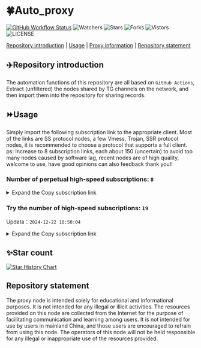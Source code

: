 # 🍀Auto_proxy
[![GitHub Workflow Status](https://img.shields.io/github/actions/workflow/status/PangTouY00/Auto_proxy/main.yml?branch=main)](https://github.com/PangTouY00/Auto_proxy/actions/workflows/main.yml?branch=main) 
![Watchers](https://img.shields.io/github/watchers/w1770946466/Auto_proxy) ![Stars](https://img.shields.io/github/stars/PangTouY00/Auto_proxy) ![Forks](https://img.shields.io/github/forks/w1770946466/Auto_proxy) ![Vistors](https://visitor-badge.laobi.icu/badge?page_id=PangTouY00.Auto_proxy) ![LICENSE](https://img.shields.io/badge/license-CC%20BY--SA%204.0-green.svg)

[Repository introduction](https://github.com/PangTouY00/Auto_proxy#Repositoryintroduction) | [Usage](https://github.com/PangTouY00/Auto_proxy#Usage) | [Proxy information](https://github.com/PangTouY00/Auto_proxy#Proxyinformation) | [Repository statement](https://github.com/PangTouY00/Auto_proxy#Repositorystatement)

## ✈️Repository introduction
The automation functions of this repository are all based on `GitHub Actions`,
Extract (unfiltered) the nodes shared by TG channels on the network, and then import them into the repository for sharing records.

## ⏩Usage
Simply import the following subscription link to the appropriate client. Most of the links are SS protocol nodes, a few Vmess, Trojan, SSR protocol nodes, it is recommended to choose a protocol that supports a full client.
ps: Increase to 8 subscription links, each about 150 (uncertain) to avoid too many nodes caused by software lag, recent nodes are of high quality, welcome to use, have good opinions can also feedback thank you!!

### Number of perpetual high-speed subscriptions: `8`

<details>
  <summary>Expand the Copy subscription link</summary>

  
- [Multiprotocol Base64 encoding](https://raw.githubusercontent.com/PangTouY00/Auto_proxy/main/Long_term_subscription1)
`https://raw.githubusercontent.com/PangTouY00/Auto_proxy/main/Long_term_subscription_num`
`Total number of merge nodes: 1144`

- [Multiprotocol Base64 encoding](https://raw.githubusercontent.com/PangTouY00/Auto_proxy/main/Long_term_subscription1)
`https://raw.githubusercontent.com/PangTouY00/Auto_proxy/main/Long_term_subscription1`
`Total number of merge nodes: 144`

- [Multiprotocol Base64 encoding](https://raw.githubusercontent.com/PangTouY00/Auto_proxy/main/Long_term_subscription2)
`https://raw.githubusercontent.com/PangTouY00/Auto_proxy/main/Long_term_subscription2`
`Total number of merge nodes: 144`

- [Multiprotocol Base64 encoding](https://raw.githubusercontent.com/PangTouY00/Auto_proxy/main/Long_term_subscription3)
`https://raw.githubusercontent.com/PangTouY00/Auto_proxy/main/Long_term_subscription3`
`Total number of merge nodes: 144`

- [Multiprotocol Base64 encoding](https://raw.githubusercontent.com/PangTouY00/Auto_proxy/main/Long_term_subscription4)
`https://raw.githubusercontent.com/PangTouY00/Auto_proxy/main/Long_term_subscription4`
`Total number of merge nodes: 144`

- [Multiprotocol Base64 encoding](https://raw.githubusercontent.comPangTouY00/Auto_proxy/main/Long_term_subscription5)
`https://raw.githubusercontent.com/PangTouY00/Auto_proxy/main/Long_term_subscription5`
`Total number of merge nodes: 144`

- [Multiprotocol Base64 encoding](https://raw.githubusercontent.com/PangTouY00/Auto_proxy/main/Long_term_subscription6)
`https://raw.githubusercontent.com/PangTouY00/Auto_proxy/main/Long_term_subscription6`
`Total number of merge nodes: 144`

- [Multiprotocol Base64 encoding](https://raw.githubusercontent.com/PangTouY00/Auto_proxy/main/Long_term_subscription7)
`https://raw.githubusercontent.com/PangTouY00/Auto_proxy/main/Long_term_subscription7`
`Total number of merge nodes: 144`

- [Multiprotocol Base64 encoding](https://raw.githubusercontent.com/PangTouY00/Auto_proxy/main/Long_term_subscription8)
`https://raw.githubusercontent.com/PangTouY00/Auto_proxy/main/Long_term_subscription8`
`Total number of merge nodes: 136`

- [Clash subscription](https://raw.githubusercontent.com/PangTouY00/Auto_proxy/main/Long_term_subscription2.yaml)
`https://raw.githubusercontent.com/PangTouY00/Auto_proxy/main/Long_term_subscription1.yaml`


- [Clash subscription](https://raw.githubusercontent.com/PangTouY00/Auto_proxy/main/Long_term_subscription2.yaml)
`https://raw.githubusercontent.com/PangTouY00/Auto_proxy/main/Long_term_subscription2.yaml`


- [Clash subscription](https://raw.githubusercontent.com/PangTouY00/Auto_proxy/main/Long_term_subscription3.yaml)
`https://raw.githubusercontent.com/PangTouY00/Auto_proxy/main/Long_term_subscription3.yaml`
  
</details>

### Try the number of high-speed subscriptions: `19`
Updata：`2024-12-22 10:50:04`


<details>
  <summary>Expand the Copy subscription link</summary>  













































































































































































































































































































































































































































































































































































































































































































































































































































































































































































































































































































































































































































































































































































































































































































































































































































































































































































































































































































































































































































































































































































































































































































































































































































































































































































































































































































































































































































































































































































































































































































































































































































































































































































































































































































































































































































































































































































































































































































































































































































































































































































































































































































































































































































































































































































































































































































































































































































































































































































































































































































































































































































































































































































































































































































































































































































































































































































































































































































































































































































































































































































































































































































































































































































































































































































































































































































































































































































































































































































































































































































































































































































































































































































































































































































































































































































































































































































































































































































































































































































































































































































































































































































































































































































































































































































































































































































































































































































































































































































































































































































































































































































































































































































































































































































































































































































































































































































































































































































































































































































































































































































































































































































































































































































































































































































































































































































































































































































































































































































































































































































































































































































































































































































































































































































































































































































































































































































































































































































































































































































































































































































































































































































































































































































































































































































































































































































































































































































































































































































































































































































































































































































































































































































































































































































































































































































































































































































































































































































































































































































































































































































































































































































































































































































































































































































































































































































































































































































































































































































































































































































































































































































































































































































































































































































































































































































































































































































































































































































































































































































































































































































































































































































































































































































































































































































































































































































































































































































































































































































































































































































































































































































































































































































































































































































































































































































































































































































































































































































































































































































































>Trial subscription：
`https://abyssvpn.com/api/v1/client/subscribe?token=455a93a9b0a8337f58f3a6cafca49491`




>Trial subscription：
`https://www.kuaidog006.top/api/v1/client/subscribe?token=79423a288a01ab770af745ef9f5d2f33`




>Trial subscription：
`https://vt.louwangzhiyu.xyz/api/v1/client/subscribe?token=0ff96d004dc64080b59344c9bfbbf61b`




>Trial subscription：
`https://sq9xy6.cpminig.com/api/v1/client/subscribe?token=fd9d757897261cdaa80288f27b7f66b8`




>Trial subscription：
`https://dashuai.us/api/v1/client/subscribe?token=5a1197eb2f89ffaa0b3ff3800ebaa0c1`




>Trial subscription：
`https://v2rayshare.githubrowcontent.com/2024/12/20241222.txt`




>Trial subscription：
`https://dl.vfkum.website/api/v1/client/subscribe?token=b98e354e3415166dd1293734df08596c`




>Trial subscription：
`https://vpn.sudatech.store/api/v1/client/subscribe?token=4386e695ab471962ba16536d89f15616`




>Trial subscription：
`https://lanmaoyun.icu/api/v1/client/subscribe?token=128f1f37250b7b1fe68470ab5ca27acc`




>Trial subscription：
`https://fs.v2rayse.com/share/20241222/wmqixkqe0j.txt`




>Trial subscription：
`https://ch.louwangzhiyu.xyz/api/v1/client/subscribe?token=9137d707771d79d497ed6dcc9f9ea912`




>Trial subscription：
`https://www.kuaidog009.top/api/v1/client/subscribe?token=30087667d2a610e79f8d4c84baf36542`




>Trial subscription：
`https://qingyun.zybs.eu.org/api/v1/client/subscribe?token=69fd327d5065e547ea3173741e618ca5`




>Trial subscription：
`https://needss.link/api/v1/client/subscribe?token=a1fe29396d4f0991e7d6d0d7c2df6b09`




>Trial subscription：
`https://nodefree.githubrowcontent.com/2024/12/20241221.txt`




>Trial subscription：
`https://sulink.pro/api/v1/client/subscribe?token=b975cc5660bb0f9432711eba3f2b9d53`




>Trial subscription：
`https://xueyejiasu.com/api/v1/client/subscribe?token=07027e11b80b8a717a36a5fe85cf32e0`




>Trial subscription：
`https://hy-2.com/api/v1/client/subscribe?token=60a3dda22ee159d17ea8cc9c1abf0468`




>Trial subscription：
`https://666666222.xyz/api/v1/client/subscribe?token=59c39b680ffd5f444798261e93bfd79e`



</details>

## ✨Star count
[![Star History Chart](https://api.star-history.com/svg?repos=PangTouY00/Auto_proxy&type=Date)](https://star-history.com/#w1770946466/Auto_proxy&Date)



## Repository statement
The proxy node is intended solely for educational and informational purposes. It is not intended for any illegal or illicit activities. The resources provided on this node are collected from the Internet for the purpose of facilitating communication and learning among users. It is not intended for use by users in mainland China, and those users are encouraged to refrain from using this node. The operators of this node will not be held responsible for any illegal or inappropriate use of the resources provided.
